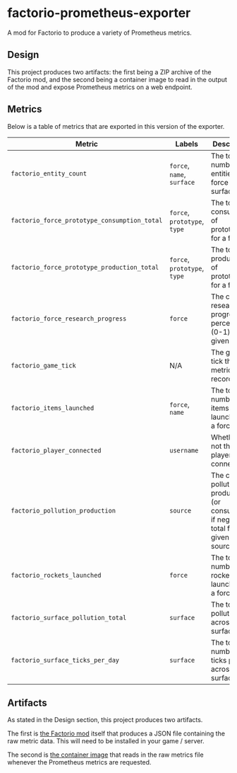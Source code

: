 # factorio-prometheus-exporter

A mod for Factorio to produce a variety of Prometheus metrics.

## Design

This project produces two artifacts: the first being a ZIP archive of the
Factorio mod, and the second being a container image to read in the output of
the mod and expose Prometheus metrics on a web endpoint.

## Metrics

Below is a table of metrics that are exported in this version of the exporter.

| Metric                                       | Labels                       | Description                                                                             |
| -------------------------------------------- | ---------------------------- | --------------------------------------------------------------------------------------- |
| `factorio_entity_count`                      | `force`, `name`, `surface`   | The total number of entities for a force on a surface.                                  |
| `factorio_force_prototype_consumption_total` | `force`, `prototype`, `type` | The total consumption of prototypes for a force.                                        |
| `factorio_force_prototype_production_total`  | `force`, `prototype`, `type` | The total production of prototypes for a force.                                         |
| `factorio_force_research_progress`           | `force`                      | The current research progress percentage (0-1) for a given force.                       |
| `factorio_game_tick`                         | N/A                          | The game tick the metrics were recorded at.                                             |
| `factorio_items_launched`                    | `force`, `name`              | The total number of items launched for a force.                                         |
| `factorio_player_connected`                  | `username`                   | Whether or not the player is connected.                                                 |
| `factorio_pollution_production`              | `source`                     | The current pollution production (or consumption if negative) total for a given source. |
| `factorio_rockets_launched`                  | `force`                      | The total number of rockets launched for a force.                                       |
| `factorio_surface_pollution_total`           | `surface`                    | The total pollution across the surface.                                                 |
| `factorio_surface_ticks_per_day`             | `surface`                    | The total number of ticks per day across the surface.                                   |

## Artifacts

As stated in the Design section, this project produces two artifacts.

The first is [the Factorio mod](https://mods.factorio.com/mod/factorio-prometheus-exporter)
itself that produces a JSON file containing the raw metric data. This will need
to be installed in your game / server.

The second is [the container image](https://github.com/celestialorb/factorio-prometheus-exporter/pkgs/container/factorio-prometheus-exporter)
that reads in the raw metrics file whenever the Prometheus metrics are
requested.
